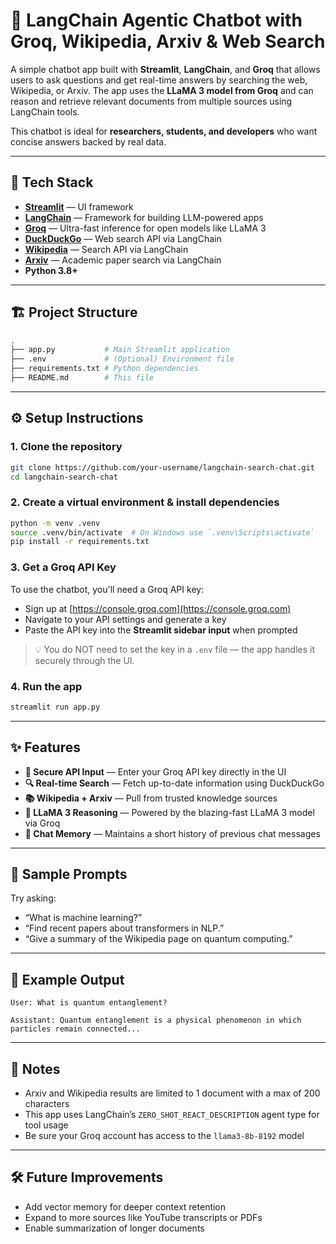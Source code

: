 # 🤖 LangChain Agentic Chatbot with Groq, Wikipedia, Arxiv & Web Search

A simple chatbot app built with **Streamlit**, **LangChain**, and **Groq** that allows users to ask questions and get real-time answers by searching the web, Wikipedia, or Arxiv. The app uses the **LLaMA 3 model from Groq** and can reason and retrieve relevant documents from multiple sources using LangChain tools.

This chatbot is ideal for **researchers, students, and developers** who want concise answers backed by real data.

---

## 🚀 Tech Stack

- **[Streamlit](https://streamlit.io/)** — UI framework  
- **[LangChain](https://www.langchain.dev/)** — Framework for building LLM-powered apps  
- **[Groq](https://groq.com/)** — Ultra-fast inference for open models like LLaMA 3  
- **[DuckDuckGo](https://duckduckgo.com/)** — Web search API via LangChain  
- **[Wikipedia](https://www.wikipedia.org/)** — Search API via LangChain  
- **[Arxiv](https://arxiv.org/)** — Academic paper search via LangChain  
- **Python 3.8+**

---

## 🏗️ Project Structure

```bash
.
├── app.py           # Main Streamlit application
├── .env             # (Optional) Environment file
├── requirements.txt # Python dependencies
├── README.md        # This file
```

---

## ⚙️ Setup Instructions

### 1. Clone the repository

```bash
git clone https://github.com/your-username/langchain-search-chat.git
cd langchain-search-chat
```

### 2. Create a virtual environment & install dependencies

```bash
python -m venv .venv
source .venv/bin/activate  # On Windows use `.venv\Scripts\activate`
pip install -r requirements.txt
```

### 3. Get a Groq API Key

To use the chatbot, you'll need a Groq API key:

- Sign up at [https://console.groq.com](https://console.groq.com)
- Navigate to your API settings and generate a key
- Paste the API key into the **Streamlit sidebar input** when prompted

> 💡 You do NOT need to set the key in a `.env` file — the app handles it securely through the UI.

### 4. Run the app

```bash
streamlit run app.py
```

---

## ✨ Features

- **🔐 Secure API Input** — Enter your Groq API key directly in the UI
- **🔍 Real-time Search** — Fetch up-to-date information using DuckDuckGo
- **📚 Wikipedia + Arxiv** — Pull from trusted knowledge sources
- **🧠 LLaMA 3 Reasoning** — Powered by the blazing-fast LLaMA 3 model via Groq
- **💬 Chat Memory** — Maintains a short history of previous chat messages

---

## 📌 Sample Prompts

Try asking:

- “What is machine learning?”
- “Find recent papers about transformers in NLP.”
- “Give a summary of the Wikipedia page on quantum computing.”

---

## 🧪 Example Output

```text
User: What is quantum entanglement?

Assistant: Quantum entanglement is a physical phenomenon in which particles remain connected...
```

---

## 📎 Notes

- Arxiv and Wikipedia results are limited to 1 document with a max of 200 characters
- This app uses LangChain’s `ZERO_SHOT_REACT_DESCRIPTION` agent type for tool usage
- Be sure your Groq account has access to the `llama3-8b-8192` model

---

## 🛠️ Future Improvements

- Add vector memory for deeper context retention
- Expand to more sources like YouTube transcripts or PDFs
- Enable summarization of longer documents
